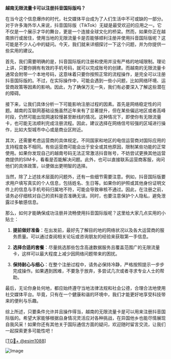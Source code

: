**越南无限流量卡可以注册抖音国际版吗？**

在当今这个信息爆炸的时代，社交媒体平台成为了人们生活中不可或缺的一部分。对于许多海外华人来说，抖音国际版（TikTok）无疑是最受欢迎的应用之一。它不仅是一个展示才华的舞台，更是一个连接全球文化的桥梁。然而，如果你正在越南旅行或居住，使用当地的无限流量卡是否能够顺利注册并使用抖音国际版呢？这可能是不少人心中的疑问。今天，我们就来详细探讨一下这个问题，并为你提供一些实用的建议。

首先，我们需要明确的是，抖音国际版的注册和使用并没有严格的地域限制。理论上讲，只要你拥有有效的手机号码，就可以完成账号的创建。而越南的无限流量卡通常会附带一个本地号码，这意味着只要你按照正常的流程操作，是完全可以注册抖音国际版的。不过，在实际操作中，可能会遇到一些小问题，比如网络环境、运营商政策等因素的影响。因此，为了确保万无一失，我们有必要深入了解这些潜在的障碍。

接下来，让我们具体分析一下可能影响注册过程的因素。首先是网络稳定性的问题。越南的互联网基础设施虽然近年来有了显著提升，但在某些偏远地区或者高峰时段，仍然可能出现网速较慢甚至断线的情况。这种情况下，即使你有无限流量卡，也可能无法顺利完成注册流程。因此，建议选择在网络信号较强的区域进行操作，比如大型城市中心或是商业区附近。

其次，还需要考虑运营商的具体规定。不同国家和地区的电信运营商对国际应用的支持程度各不相同。有些运营商可能会出于安全或其他原因，限制某些功能的正常使用。如果你发现自己的越南号码无法正常激活抖音账号，不妨尝试更换其他运营商提供的SIM卡，看看是否能解决问题。此外，也可以直接联系运营商客服，询问他们的具体政策，以便做出更明智的选择。

当然，除了上述技术层面的问题外，还有一些细节需要注意。例如，抖音国际版要求用户填写真实的个人信息，包括姓名、生日等。如果你的护照或其他身份证明文件上的信息与手机号码归属地不符，可能会导致审核不通过。因此，在注册之前，请务必仔细核对自己的资料是否准确无误。同时，也要注意保护个人隐私，避免泄露过多敏感信息。

那么，如何才能确保成功注册并流畅使用抖音国际版呢？这里给大家几点实用的小贴士：

1. **提前做好准备**：在出发前，最好先了解目的地的网络状况以及各大运营商的服务质量。可以通过查阅相关论坛或咨询朋友的经验来获取第一手信息。

2. **选择合适的套餐**：尽量挑选那些包含高速数据服务且覆盖范围广的无限流量卡，这样可以最大程度上减少因网络问题带来的困扰。

3. **保持耐心与细心**：在整个注册过程中，请务必保持冷静，严格按照提示一步步完成操作。如果遇到困难，不要急于放弃，多尝试几次或者寻求专业人士的帮助。

最后，无论你身处何地，都应始终遵守当地法律法规和社会公德，合理合法地使用社交媒体平台。毕竟，只有在一个健康和谐的环境中，我们才能更好地享受科技带来的便利与乐趣。

综上所述，只要条件允许并且操作得当，越南的无限流量卡是可以用来注册抖音国际版的。希望大家能够根据自身情况灵活应对各种挑战，在异国他乡也能尽情展现自我风采！如果你还有其他关于国际通信方面的疑问，欢迎随时留言交流，让我们一起探索更多可能性吧！

[[TG💪+ @esim1088](https://t.me/s/esim1088)]

![Image](https://i.postimg.cc/4NQfJmqS/Snipaste-2025-05-13-00-14-12.png)